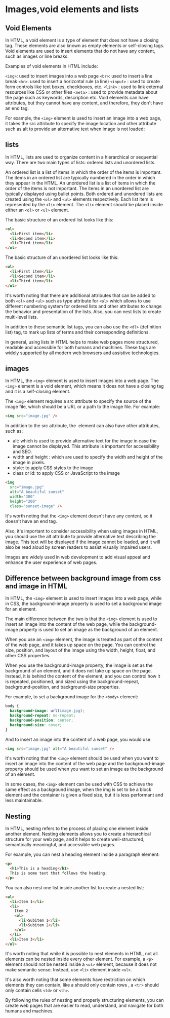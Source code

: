 # Images,void elements and lists

## Void Elements

In HTML, a void element is a type of element that does not have a closing tag. These elements are also known as empty elements or self-closing tags. Void elements are used to insert elements that do not have any content, such as images or line breaks.

Examples of void elements in HTML include:

`<img>`: used to insert images into a web page
`<br>`: used to insert a line break
`<hr>`: used to insert a horizontal rule (a line)
`<input>` : used to create form controls like text boxes, checkboxes, etc.
`<link>` : used to link external resources like CSS or other files
`<meta>` : used to provide metadata about the page such as keywords, description etc.
Void elements can have attributes, but they cannot have any content, and therefore, they don't have an end tag.

For example, the `<img>` element is used to insert an image into a web page, it takes the src attribute to specify the image location and other attribute such as alt to provide an alternative text when image is not loaded:

## lists

In HTML, lists are used to organize content in a hierarchical or sequential way. There are two main types of lists: ordered lists and unordered lists.

An ordered list is a list of items in which the order of the items is important. The items in an ordered list are typically numbered in the order in which they appear in the HTML.
An unordered list is a list of items in which the order of the items is not important. The items in an unordered list are typically displayed using bullet points.
Both ordered and unordered lists are created using the `<ol>` and `<ul>` elements respectively. Each list item is represented by the `<li>` element. The `<li>` element should be placed inside either an `<ol>` or `<ul>` element.

The basic structure of an ordered list looks like this:

```html
<ol>
  <li>First item</li>
  <li>Second item</li>
  <li>Third item</li>
</ol>
```

The basic structure of an unordered list looks like this:

```html
<ul>
  <li>First item</li>
  <li>Second item</li>
  <li>Third item</li>
</ul>
```

It's worth noting that there are additional attributes that can be added to both `<ol>` and `<ul>` such as type attribute for `<ol>` which allows to use different numbering system for ordered lists and other attributes to change the behavior and presentation of the lists. Also, you can nest lists to create multi-level lists.

In addition to these semantic list tags, you can also use the `<dl>` (definition list) tag, to mark up lists of terms and their corresponding definitions.

In general, using lists in HTML helps to make web pages more structured, readable and accessible for both humans and machines. These tags are widely supported by all modern web browsers and assistive technologies.

## images

In HTML, the `<img>` element is used to insert images into a web page. The `<img>` element is a void element, which means it does not have a closing tag and it is a self-closing element.

The `<img>` element requires a src attribute to specify the source of the image file, which should be a URL or a path to the image file. For example:

```html
<img src="image.jpg" />
```

In addition to the src attribute, the <img> element can also have other attributes, such as:

- alt: which is used to provide alternative text for the image in case the image cannot be displayed. This attribute is important for accessibility and SEO.
- width and height : which are used to specify the width and height of the image in pixels.
- style: to apply CSS styles to the image
- class or id: to apply CSS or JavaScript to the image

```html
<img
  src="image.jpg"
  alt="A beautiful sunset"
  width="300"
  height="200"
  class="sunset-image" />
```

It's worth noting that the `<img>` element doesn't have any content, so it doesn't have an end tag.

Also, it's important to consider accessibility when using images in HTML, you should use the alt attribute to provide alternative text describing the image. This text will be displayed if the image cannot be loaded, and it will also be read aloud by screen readers to assist visually impaired users.

Images are widely used in web development to add visual appeal and enhance the user experience of web pages.

## Difference between background image from css and image in HTML

In HTML, the `<img>` element is used to insert images into a web page, while in CSS, the background-image property is used to set a background image for an element.

The main difference between the two is that the `<img>` element is used to insert an image into the content of the web page, while the background-image property is used to set an image as the background of an element.

When you use an `<img>` element, the image is treated as part of the content of the web page, and it takes up space on the page. You can control the size, position, and layout of the image using the width, height, float, and other CSS properties.

When you use the background-image property, the image is set as the background of an element, and it does not take up space on the page. Instead, it is behind the content of the element, and you can control how it is repeated, positioned, and sized using the background-repeat, background-position, and background-size properties.

For example, to set a background image for the `<body>` element:

```css
body {
  background-image: url(image.jpg);
  background-repeat: no-repeat;
  background-position: center;
  background-size: cover;
}
```

And to insert an image into the content of a web page, you would use:

```html
<img src="image.jpg" alt="A beautiful sunset" />
```

It's worth noting that the `<img>` element should be used when you want to insert an image into the content of the web page and the background-image property should be used when you want to set an image as the background of an element.

In some cases, the `<img>` element can be used with CSS to achieve the same effect as a background image, when the img is set to be a block element and the container is given a fixed size, but it is less performant and less maintainable.

## Nesting

In HTML, nesting refers to the process of placing one element inside another element. Nesting elements allows you to create a hierarchical structure for your web page, and it helps to create well-structured, semantically meaningful, and accessible web pages.

For example, you can nest a heading element inside a paragraph element:

```html
<p>
  <h1>This is a heading</h1>
  This is some text that follows the heading.
</p>

```

You can also nest one list inside another list to create a nested list:

```html
<ul>
  <li>Item 1</li>
  <li>
    Item 2
    <ol>
      <li>Subitem 1</li>
      <li>Subitem 2</li>
    </ol>
  </li>
  <li>Item 3</li>
</ul>
```

It's worth noting that while it is possible to nest elements in HTML, not all elements can be nested inside every other element. For example, a `<p>` element should not be nested inside a `<ul>` element, because it does not make semantic sense. Instead, use `<li>` element inside `<ul>`.

It's also worth noting that some elements have restriction on which elements they can contain, like a <table> should only contain rows <tr>, a `<tr>` should only contain cells `<td>` or `<th>`.

By following the rules of nesting and properly structuring elements, you can create web pages that are easier to read, understand, and navigate for both humans and machines.
